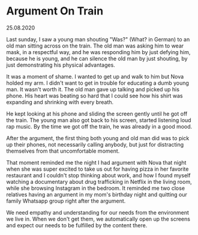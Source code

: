 # Argument On Train

25.08.2020

Last sunday, I saw a young man shouting "Was?" (What? in German) to an old man sitting across on the train. The old man was asking him to wear mask, 
in a respectful way, and he was responding him by just defying him, because he is young, and he can silence the old man by just shouting, by just demonstrating
his physical advantages. 

It was a moment of shame. I wanted to get up and walk to him but Nova holded my arm. I didn't want to get in trouble for educating a dumb young man. It wasn't worth it.
The old man gave up talking and picked up his phone. His heart was beating so hard that I could see how his shirt was expanding and shrinking with every breath. 

He kept looking at his phone and sliding the screen gently until he got off the train. The young man also got back to his screen, started listening loud rap music. By the time
we got off the train, he was already in a good mood.

After the argument, the first thing both young and old man did was to pick up their phones, not necessarily calling anybody, but just for distracting themselves from that
uncomfortable moment. 

That moment reminded me the night I had argument with Nova that night when she was super excited to take us out for having pizza in her favorite restaurant and 
I couldn't stop thinking about work, and how I found myself watching a documentary about drug trafficking in Netflix in the living room, while she browsing Instagram in the bedroom. 
It reminded me two close relatives having an argument in my mom's birthday night and quitting our family Whatsapp group right after the argument. 

We need empathy and understanding for our needs from the environment we live in. When we don't get them, we automatically open up the screens and expect our needs to be fulfilled by
the content there.
